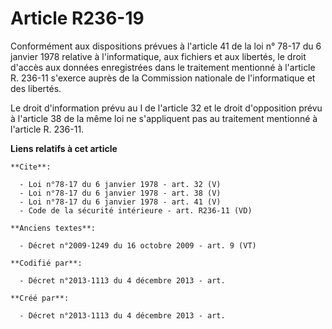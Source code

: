 # Article R236-19

Conformément aux dispositions prévues à l'article 41 de la loi n° 78-17 du 6 janvier 1978 relative à l'informatique, aux
fichiers et aux libertés, le droit d'accès aux données enregistrées dans le traitement mentionné à l'article R. 236-11
s'exerce auprès de la Commission nationale de l'informatique et des libertés. 

Le droit d'information prévu au I de l'article 32 et le droit d'opposition prévu à l'article 38 de la même loi ne
s'appliquent pas au traitement mentionné à l'article R. 236-11.

**Liens relatifs à cet article**

	**Cite**:

	  - Loi n°78-17 du 6 janvier 1978 - art. 32 (V)
	  - Loi n°78-17 du 6 janvier 1978 - art. 38 (V)
	  - Loi n°78-17 du 6 janvier 1978 - art. 41 (V)
	  - Code de la sécurité intérieure - art. R236-11 (VD)

	**Anciens textes**:

	  - Décret n°2009-1249 du 16 octobre 2009 - art. 9 (VT)

	**Codifié par**:

	  - Décret n°2013-1113 du 4 décembre 2013 - art.

	**Créé par**:

	  - Décret n°2013-1113 du 4 décembre 2013 - art.
